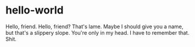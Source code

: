 # hello-world

Hello, friend. Hello, friend? That's lame. Maybe I should give you a name, but that's a slippery slope. You're only in my head. I have to remember that. Shit.
